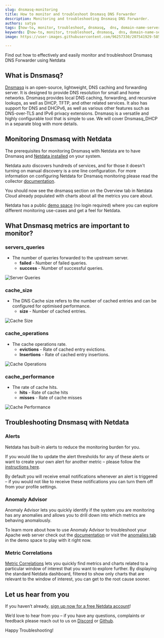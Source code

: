 ```yaml
---
slug: dnsmasq-monitoring
title: How to monitor and troubleshoot Dnsmasq DNS Forwarder
description: Monitoring and troubleshooting Dnsmasq DNS Forwarder.
authors: satya
tags: [how-to, monitor, troubleshoot, dnsmasq,  dns, domain-name-server, DNS-management, dhcp, network-management]
keywords: [how-to, monitor, troubleshoot, dnsmasq,  dns, domain-name-server, DNS-management, dhcp, network-management]
image: https://user-images.githubusercontent.com/96257330/207541929-5857a8fe-393e-492f-bc24-410ca76f0d9b.png

---
```


Find out how to effectively and easily monitor and troubleshoot Dnsmasq DNS Forwarder using Netdata

<!--truncate-->
## What is Dnsmasq?

[Dnsmasq](https://thekelleys.org.uk/dnsmasq/doc.html) is an open-source, lightweight, DNS caching and forwarding server. It is designed to provide DNS resolution for small and home networks. Dnsmasq provides local DNS caching, forwarding, and recursive lookups, as well as DHCP, TFTP, and other related services. It also has support for DNS and DHCPv6, as well as various other features such as DNS-over-TLS and IPv6 privacy extensions. Dnsmasq is a versatile and highly configurable tool that is simple to use.
We will cover Dnsmasq_DHCP in a separate blog with more details.

## Monitoring Dnsmasq with Netdata

The prerequisites for monitoring Dnsmasq with Netdata are to have Dnsmasq and [Netdata installed](https://learn.netdata.cloud/docs/cloud/get-started) on your system. 

Netdata auto discovers hundreds of services, and for those it doesn't turning on manual discovery is a one line configuration. For more information on configuring Netdata for Dnsmasq monitoring please read the collector [documentation](https://learn.netdata.cloud/docs/agent/collectors/go.d.plugin/modules/dnsmasq).

You should now see the dnsmasq section on the Overview tab in Netdata Cloud already populated with charts about all the metrics you care about.

Netdata has a public [demo space](https://app.netdata.cloud/spaces/netdata-demo) (no login required) where you can explore different monitoring use-cases and get a feel for Netdata.

## What Dnsmasq metrics are important to monitor?

### servers_queries
 - The number of queries forwarded to the upstream server.
   - **failed** - Number of failed queries.
   - **success** - Number of successful queries. 

![Server Queries](https://user-images.githubusercontent.com/96257330/207544287-8a6a1a75-7d35-4210-9c62-b5267a968cec.png)


### cache_size
 - The DNS Cache size refers to the number of cached entries and can be configured for optimised performance.
   - **size** - Number of cached entries.

![Cache Size](https://user-images.githubusercontent.com/96257330/207544593-fa07ee42-10e5-4f0e-b7e7-59dc0ae77208.png)
 

### cache_operations
 - The cache operations rate.
   - **evictions** - Rate of cached entry evictions.
   - **Insertions** - Rate of cached entry insertions.

![Cache Operations](https://user-images.githubusercontent.com/96257330/207545216-e52db916-d7d6-4541-902e-e9c700547fb4.png)

### cache_performance
 - The rate of cache hits.
   - **hits** - Rate of cache hits
   - **misses** - Rate of cache misses

![Cache Performance](https://user-images.githubusercontent.com/96257330/207546243-fb76b8c1-8fea-4e44-a91d-057429c0b766.png)


## Troubleshooting Dnsmasq with Netdata

### Alerts
Netdata has built-in alerts to reduce the monitoring burden for you. 

If you would like to update the alert thresholds for any of these alerts or want to create your own alert for another metric – please follow the [instructions here](https://learn.netdata.cloud/docs/monitor/configure-alarms).

By default you will receive email notifications whenever an alert is triggered – if you would not like to receive these notifications you can turn them off from your profile settings.
### Anomaly Advisor
Anomaly Advisor lets you quickly identify if the system you are monitoring has any anomalies and allows you to drill down into which metrics are behaving anomalously.

To learn more about how to use Anomaly Advisor to troubleshoot your Apache web server check out the [documentation](https://learn.netdata.cloud/docs/cloud/insights/anomaly-advisor) or visit the [anomalies tab](https://app.netdata.cloud/spaces/netdata-demo/rooms/apache/anomalies) in the demo space to play with it right now.
### Metric Correlations 
[Metric Correlations](https://learn.netdata.cloud/docs/cloud/insights/metric-correlations) lets you quickly find metrics and charts related to a particular window of interest that you want to explore further. By displaying the standard Netdata dashboard, filtered to show only charts that are relevant to the window of interest, you can get to the root cause sooner.

## Let us hear from you
If you haven’t already, [sign up now for a free Netdata account](https://app.netdata.cloud/?utm_campaign=technical&utm_source=content&utm_medium=blog&utm_content=dnsmasq-monitoring)! 

We’d love to hear from you – if you have any questions, complaints or feedback please reach out to us on [Discord](https://discord.com/invite/mPZ6WZKKG2) or [Github](https://github.com/netdata/netdata/).

Happy Troubleshooting!
